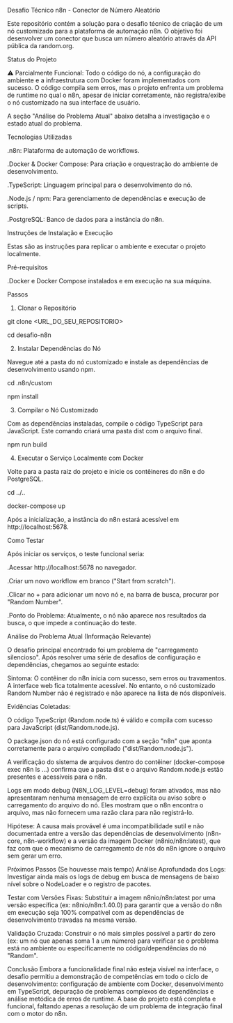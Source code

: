 Desafio Técnico n8n - Conector de Número Aleatório

Este repositório contém a solução para o desafio técnico de criação de um nó customizado para a plataforma de automação n8n. O objetivo foi desenvolver um conector que busca um número aleatório através da API pública da random.org.

Status do Projeto

⚠️ Parcialmente Funcional: Todo o código do nó, a configuração do ambiente e a infraestrutura com Docker foram implementados com sucesso. O código compila sem erros, mas o projeto enfrenta um problema de runtime no qual o n8n, apesar de iniciar corretamente, não registra/exibe o nó customizado na sua interface de usuário.

A seção "Análise do Problema Atual" abaixo detalha a investigação e o estado atual do problema.

Tecnologias Utilizadas

.n8n: Plataforma de automação de workflows.

.Docker & Docker Compose: Para criação e orquestração do ambiente de desenvolvimento.

.TypeScript: Linguagem principal para o desenvolvimento do nó.

.Node.js / npm: Para gerenciamento de dependências e execução de scripts.

.PostgreSQL: Banco de dados para a instância do n8n.

Instruções de Instalação e Execução

Estas são as instruções para replicar o ambiente e executar o projeto localmente.

Pré-requisitos

.Docker e Docker Compose instalados e em execução na sua máquina.

Passos

1. Clonar o Repositório

git clone <URL_DO_SEU_REPOSITORIO>

cd desafio-n8n 

2. Instalar Dependências do Nó

Navegue até a pasta do nó customizado e instale as dependências de desenvolvimento usando npm.

cd .n8n/custom

npm install 

3. Compilar o Nó Customizado

Com as dependências instaladas, compile o código TypeScript para JavaScript. Este comando criará uma pasta dist com o arquivo final.

npm run build 

4. Executar o Serviço Localmente com Docker

Volte para a pasta raiz do projeto e inicie os contêineres do n8n e do PostgreSQL.

cd ../..

docker-compose up

Após a inicialização, a instância do n8n estará acessível em http://localhost:5678.

Como Testar

Após iniciar os serviços, o teste funcional seria:

.Acessar http://localhost:5678 no navegador.

.Criar um novo workflow em branco ("Start from scratch").

.Clicar no + para adicionar um novo nó e, na barra de busca, procurar por "Random Number".

.Ponto do Problema: Atualmente, o nó não aparece nos resultados da busca, o que impede a continuação do teste.

Análise do Problema Atual (Informação Relevante)

O desafio principal encontrado foi um problema de "carregamento silencioso". Após resolver uma série de desafios de configuração e dependências, chegamos ao seguinte estado:

Sintoma: O contêiner do n8n inicia com sucesso, sem erros ou travamentos. A interface web fica totalmente acessível. No entanto, o nó customizado Random Number não é registrado e não aparece na lista de nós disponíveis.

Evidências Coletadas:

O código TypeScript (Random.node.ts) é válido e compila com sucesso para JavaScript (dist/Random.node.js).

O package.json do nó está configurado com a seção "n8n" que aponta corretamente para o arquivo compilado ("dist/Random.node.js").

A verificação do sistema de arquivos dentro do contêiner (docker-compose exec n8n ls ...) confirma que a pasta dist e o arquivo Random.node.js estão presentes e acessíveis para o n8n.

Logs em modo debug (N8N_LOG_LEVEL=debug) foram ativados, mas não apresentaram nenhuma mensagem de erro explícita ou aviso sobre o carregamento do arquivo do nó. Eles mostram que o n8n encontra o arquivo, mas não fornecem uma razão clara para não registrá-lo.

Hipótese: A causa mais provável é uma incompatibilidade sutil e não documentada entre a versão das dependências de desenvolvimento (n8n-core, n8n-workflow) e a versão da imagem Docker (n8nio/n8n:latest), que faz com que o mecanismo de carregamento de nós do n8n ignore o arquivo sem gerar um erro.

Próximos Passos (Se houvesse mais tempo)
Análise Aprofundada dos Logs: Investigar ainda mais os logs de debug em busca de mensagens de baixo nível sobre o NodeLoader e o registro de pacotes.

Testar com Versões Fixas: Substituir a imagem n8nio/n8n:latest por uma versão específica (ex: n8nio/n8n:1.40.0) para garantir que a versão do n8n em execução seja 100% compatível com as dependências de desenvolvimento travadas na mesma versão.

Validação Cruzada: Construir o nó mais simples possível a partir do zero (ex: um nó que apenas soma 1 a um número) para verificar se o problema está no ambiente ou especificamente no código/dependências do nó "Random".

Conclusão
Embora a funcionalidade final não esteja visível na interface, o desafio permitiu a demonstração de competências em todo o ciclo de desenvolvimento: configuração de ambiente com Docker, desenvolvimento em TypeScript, depuração de problemas complexos de dependências e análise metódica de erros de runtime. A base do projeto está completa e funcional, faltando apenas a resolução de um problema de integração final com o motor do n8n.
